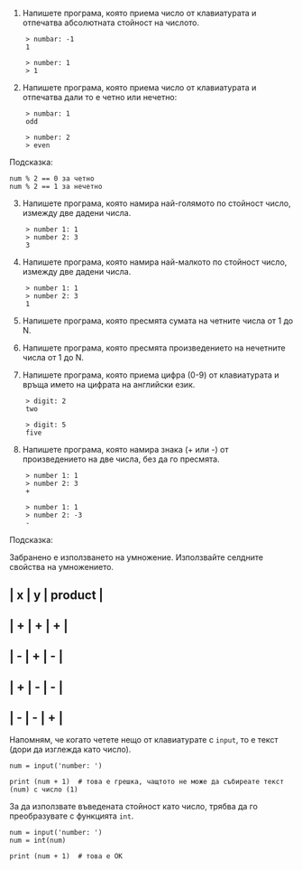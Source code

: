 1. Напишете програма, която приема число от клавиатурата и отпечатва абсолютната стойност на числото.

```
    > numbar: -1
    1

    > number: 1
    > 1
```

2. Напишете програма, която приема число от клавиатурата и отпечатва дали то е четно или нечетно:

```
    > numbar: 1
    odd

    > number: 2
    > even
```
Подсказка:
```
num % 2 == 0 за четно 
num % 2 == 1 за нечетно 
```

3. Напишете програма, която намира най-голямото по стойност число, измежду две дадени числа.

```
    > number 1: 1
    > number 2: 3
    3
```

4. Напишете програма, която намира най-малкото по стойност число, измежду две дадени числа.

```
    > number 1: 1
    > number 2: 3
    1
```

5. Напишете програма, която пресмята сумата на четните числа от 1 до N.

6. Напишете програма, която пресмята произведението на нечетните числа от 1 до N.

7. Напишете програма, която приема цифра (0-9) от клавиатурата и връща името на цифрата на английски език.

```
    > digit: 2
    two

    > digit: 5
    five
```

8. Напишете програма, която намира знака (+ или -) от произведението на две числа, без да го пресмята.

```
    > number 1: 1
    > number 2: 3
    +

    > number 1: 1
    > number 2: -3
    -
```

Подсказка:

Забранено е използването на умножение.
Използвайте селдните свойства на умножението.

| x | y | product |
-------------------
| + | + |    +    |
-------------------
| - | + |    -    |
-------------------
| + | - |    -    |
-------------------
| - | - |    +    |
-------------------


Напомням, че когато четете нещо от клавиатурате с `input`, то е текст (дори да
изглежда като число).

```
num = input('number: ')

print (num + 1)  # това е грешка, чащтото не може да събиреате текст (num) с число (1)
```

За да използвате въведената стойност като число, трябва да го преобразувате
с функцията `int`.


```
num = input('number: ')
num = int(num)

print (num + 1)  # това е OK
```
